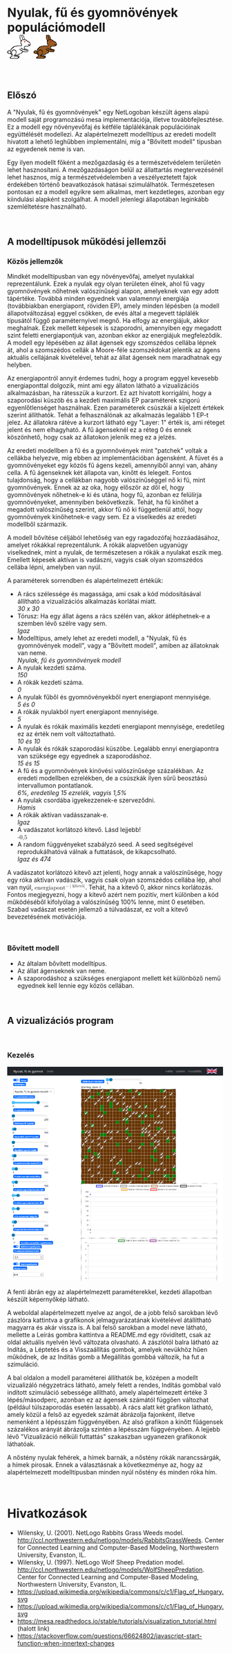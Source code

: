 <h1>Nyulak, fű és gyomnövények populációmodell<br>
<img src="rabbitgrassweed/pics/frabbit.png">
<img src="rabbitgrassweed/pics/rabbit.png"></h1>

<br>

<h2>Előszó</h2>

A "Nyulak, fű és gyomnövények" egy NetLogoban készült ágens alapú modell saját programozású mesa implementációja, illetve továbbfejlesztése.
Ez a modell egy növényevőfaj és kétféle táplálékának populációinak együttélését modellezi.
Az alapértelmezett modelltípus az eredeti modellt hivatott a lehető leghűbben implementálni, míg a "Bővített modell" típusban az egyedenek neme is van.<br>

Egy ilyen modellt főként a mezőgazdaság és a természetvédelem területén lehet hasznosítani. A mezőgazdaságon belül az állattartás megtervezésénél lehet hasznos, míg a természetvédelemben a veszélyeztetett fajok érdekében történő beavatkozások hatásai szimulálhatók. Természetesen pontosan ez a modell egyikre sem alkalmas, mert kezdetleges, azonban egy kiindulási alapként szolgálhat. A modell jelenlegi állapotában leginkább szemléltetésre használható.<br>

<br><h2>A modelltípusok működési jellemzői</h2>

<h3>Közös jellemzők</h3>

Mindkét modelltípusban van egy növényevőfaj, amelyet nyulakkal reprezentálunk.
Ezek a nyulak egy olyan területen élnek, ahol fű vagy gyomnövények nőhetnek valószínűségi alapon, amelyeknek van egy adott tápértéke.
Továbbá minden egyednek van valamennyi energiája (továbbiakban energiapont, röviden EP), amely minden lépésben (a modell állapotváltozása) eggyel csökken, de evés által a megevett táplálék típusától függő paraméternyivel megnő. Ha elfogy az energiájuk, akkor meghalnak. Ezek mellett képesek is szaporodni, amennyiben egy megadott szint feletti energiapontjuk van, azonban ekkor az energiájuk megfeleződik. A modell egy lépésében az állat ágensek egy szomszédos cellába lépnek át, ahol a szomszédos cellák a Moore-féle szomszédokat jelentik az ágens aktuális cellájának kivételével, tehát az állat ágensek nem maradhatnak egy helyben.<br>

Az energiapontról annyit érdemes tudni, hogy a program eggyel kevesebb energiaponttal dolgozik, mint ami egy állaton látható a vizualizációs alkalmazásban, ha rátesszük a kurzort. Ez azt hivatott korrigálni, hogy a szaporodási küszöb és a kezdeti maximális EP paraméterek szigorú egyenlőtlenséget használnak. Ezen paraméterek csúszkái a kijelzett értékek szerint állíthatók. Tehát a felhasználónak az alkalmazás legalább 1 EP-t jelez. Az állatokra rátéve a kurzort látható egy "Layer: 1" érték is, ami réteget jelent és nem elhagyható. A fű ágenseknél ez a réteg 0 és ennek köszönhető, hogy csak az állatokon jelenik meg ez a jelzés.<br>

Az eredeti modellben a fű és a gyomnövények mint "patchek" voltak a cellákba helyezve, míg ebben az implementációban ágensként.
A füvet és a gyomnövényeket egy közös fű ágens kezeli, amennyiből annyi van, ahány cella. A fű ágenseknek két állapota van, kinőtt és lelegelt.
Fontos tulajdonság, hogy a cellákban nagyobb valószínűséggel nő ki fű, mint gyomnövények. Ennek az az oka, hogy először az dől el, hogy gyomnövények nőhetnek-e ki és utána, hogy fű, azonban ez felülírja gyomnövényeket, amennyiben bekövetkezik. Tehát, ha fű kinőhet a megadott valószínűség szerint, akkor fű nő ki függetlenül attól, hogy gyomnövények kinőhetnek-e vagy sem. Ez a viselkedés az eredeti modellből származik.<br>

A modell bővítése céljából lehetőség van egy ragadozófaj hozzáadásához, amelyet rókákkal reprezentálunk. A rókák alapvetően ugyanúgy viselkednek, mint a nyulak, de természetesen a rókák a nyulakat eszik meg. Emellett képesek aktívan is vadászni, vagyis csak olyan szomszédos cellába lépni, amelyben van nyúl.<br>

A paraméterek sorrendben és alapértelmezett értékük:<br>

<ul>
<li>A rács szélessége és magassága, ami csak a kód módosításával állítható a vizualizációs alkalmazás korlátai miatt.
<br><i>30 x 30</i></li>
<li>Tórusz: Ha egy állat ágens a rács szélén van, akkor átléphetnek-e a szemben lévő szélre vagy sem.
<br><i>Igaz</i></li>
<li>Modelltípus, amely lehet az eredeti modell, a "Nyulak, fű és gyomnövények modell", vagy a "Bővített modell", amiben az állatoknak van neme.
<br><i>Nyulak, fű és gyomnövények modell</i></li>
<li>A nyulak kezdeti száma.
<br><i>150</i></li>
<li>A rókák kezdeti száma.
<br><i>0</i></li>
<li>A nyulak fűből és gyomnövényekből nyert energiapont mennyisége.
<br><i>5 és 0</i></li>
<li>A rókák nyulakból nyert energiapont mennyisége.
<br><i>5</i></li>
<li>A nyulak és rókák maximális kezdeti energiapont mennyisége, eredetileg ez az érték nem volt változtatható.
<br><i>10 és 10</i></li>
<li>A nyulak és rókák szaporodási küszöbe. Legalább ennyi energiapontra van szüksége egy egyednek a szaporodáshoz.
<br><i>15 és 15</i></li>
<li>A fű és a gyomnövények kinövési valószínűsége százalékban. Az eredeti modellben ezrelékben, de a csúszkák ilyen sűrű beosztású intervallumon pontatlanok.
<br><i>6%, eredetileg 15 ezrelék, vagyis 1,5%</i></li>
<li>A nyulak csordába igyekezzenek-e szerveződni.
<br><i>Hamis</i></li>
<li>A rókák aktívan vadásszanak-e.
<br><i>Igaz</i></li>
<li>A vadászatot korlátozó kitevő. Lásd lejjebb!
<br><i><math xmlns="http://www.w3.org/1998/Math/MathML"><mo>-</mo><mn>0,5</mn></math></i></li>
<li>A random függvényeket szabályzó seed. A seed segítségével reprodukálhatóvá válnak a futtatások, de kikapcsolható.
<br><i>Igaz és 474</i></li>
</ul>

A vadászatot korlátozó kitevő azt jelenti, hogy annak a valószínűsége, hogy egy róka aktívan vadászik, vagyis csak olyan szomszédos cellába lép, ahol van nyúl,
<math xmlns="http://www.w3.org/1998/Math/MathML">
  <msup>
    <mtext>energiapont</mtext>
    <mrow data-mjx-texclass="ORD">
      <mo>−</mo>
      <mo data-mjx-texclass="ORD" stretchy="false">|</mo>
      <mtext>kitevő</mtext>
      <mo data-mjx-texclass="ORD" stretchy="false">|</mo>
    </mrow>
  </msup>
</math>.
Tehát, ha a kitevő 0, akkor nincs korlátozás. Fontos megjegyezni, hogy a kitevő azért nem pozitív, mert különben a kód működéséből kifolyólag a valószínűség 100% lenne, mint 0 esetében. Szabad vadászat esetén jellemző a túlvadászat, ez volt a kitevő bevezetésének motivációja.<br>

<br><h3>Bővített modell</h3>

<ul>
<li>Az általam bővített modelltípus.</li>
<li>Az állat ágenseknek van neme.</li>
<li>A szaporodáshoz a szükséges energiapont mellett két különböző nemű egyednek kell lennie egy közös cellában.</li>
</ul>

<br><h2>A vizualizációs program</h2>

<br><h3>Kezelés</h3>

<img src="rabbitgrassweed/pics/viz_showcase_hun.png" width=500><br>

A fenti ábrán egy az alapértelmezett paraméterekkel, kezdeti állapotban készült képernyőkép látható.<br>

A weboldal alapértelmezett nyelve az angol, de a jobb felső sarokban lévő zászlóra kattintva a grafikonok jelmagyarázatának kivételével átállítható magyarra és akár vissza is. A bal felső sarokban a model neve látható, mellette a Leírás gombra kattintva a README.md egy rövidített, csak az oldal aktuális nyelvén lévő változata olvasható. A zászlótól balra látható az Indítás, a Léptetés és a Visszaállítás gombok, amelyek nevükhöz hűen működnek, de az Indítás gomb a Megállítás gombbá változik, ha fut a szimuláció.<br>

A bal oldalon a modell paraméterei állíthatók be, középen a modellt vizualizáló négyzetrács látható, amely felett a rendes, Indítás gombbal való indított szimuláció sebessége allítható, amely alapértelmezett értéke 3 lépés/másodperc, azonban ez az ágensek számától függően változhat (például túlszaporodás esetén lassabb). A rács alatt két grafikon látható, amely közül a felső az egyedek számát ábrázolja fajonként, illetve nemenként a lépésszám függvényében. Az alsó grafikon a kinőtt fűágensek százalékos arányát ábrázolja szintén a lépésszám függvényében. A lejjebb lévő "Vizualizáció nélküli futtattás" szakaszban ugyanezen grafikonok láthatóak.<br>

A nőstény nyulak fehérek, a hímek barnák, a nőstény rókák narancssárgák, a hímek pirosak. Ennek a választásnak a következménye az, hogy az alapértelmezett modelltípusban minden nyúl nőstény és minden róka hím.<br>

<br><h1>Hivatkozások</h1>

<ul>
<li>Wilensky, U. (2001). NetLogo Rabbits Grass Weeds model. <a href=http://ccl.northwestern.edu/netlogo/models/RabbitsGrassWeeds>http://ccl.northwestern.edu/netlogo/models/RabbitsGrassWeeds</a>. Center for Connected Learning and Computer-Based Modeling, Northwestern University, Evanston, IL.</li>
<li>Wilensky, U. (1997). NetLogo Wolf Sheep Predation model. <a href=http://ccl.northwestern.edu/netlogo/models/WolfSheepPredation>http://ccl.northwestern.edu/netlogo/models/WolfSheepPredation</a>. Center for Connected Learning and Computer-Based Modeling, Northwestern University, Evanston, IL.</li>
<li><a href=https://upload.wikimedia.org/wikipedia/commons/c/c1/Flag_of_Hungary.svg>https://upload.wikimedia.org/wikipedia/commons/c/c1/Flag_of_Hungary.svg</a></li>
<li><a href=https://upload.wikimedia.org/wikipedia/commons/a/a5/Flag_of_the_United_Kingdom_(1-2).svg>https://upload.wikimedia.org/wikipedia/commons/c/c1/Flag_of_Hungary.svg</a></li>
<li><a href=https://mesa.readthedocs.io/stable/tutorials/visualization_tutorial.html>https://mesa.readthedocs.io/stable/tutorials/visualization_tutorial.html</a> (halott link)</li>
<li><a href=https://stackoverflow.com/questions/66624802/javascript-start-function-when-innertext-changes>https://stackoverflow.com/questions/66624802/javascript-start-function-when-innertext-changes</a></li>
</ul>

